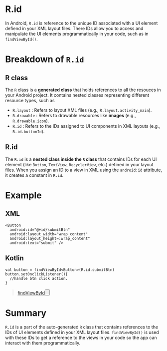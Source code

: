 # R.id
In Android, `R.id` is reference to the unique ID associated with a UI element defiend in your XML layout files. There IDs allow you to access and manipulate the UI elements programmatically in your code, such as in `findViewById()`.

# Breakdown of `R.id`
## R class
The `R` class is a **generated class** that holds references to all the resouces in your Android project. It contains nested classes representing different resource types, such as
- `R.layout` : Refers to layout XML files (e.g., `R.layout.activity_main`).
- `R.drawable` : Refers to drawable resources like **images** (e.g., `R.drawable.icon`).
- `R.id` : Refers to the IDs assigned to UI components in XML layouts (e.g., `R.id.buttonId`).

## R.id
The `R.id` is a **nested class inside the `R` class** that contains IDs for each UI element (like `Button`, `TextView`, `RecyclerView`, etc.) defined in your layout files. When you assign an ID to a view in XML using the `android:id` attribute, it creates a constant in `R.id`.

# Example
## XML
```
<Button
  android:id="@+id/submitBtn"
  android:layout_width="wrap_content"
  android:layout_height=:wrap_content"
  android:text="submit" />
```
## Kotlin
```
val button = findViewById<Button>(R.id.submitBtn)
button.setOnclickListener(){
  //handle btn click action.
}
```
>[findViewById<Button>](https://github.com/DongyoonKim-Roy/AndroidNote/blob/main/FindViewById%3C%3E.md)

# Summary
`R.id` is a part of the auto-generated `R` class that contains references to the IDs of UI elements defined in your XML layout files. `findViewById()` is used with these IDs to get a reference to the views in your code so the app can interact with them programmatically.
